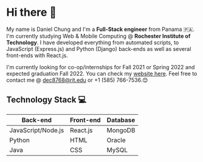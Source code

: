 Hi there 👋
================
My name is Daniel Chung and I'm a **Full-Stack engineer** from Panama 🇵🇦. I'm currently studying Web & Mobile Computing @ **Rochester Institute of Technology**. I have developed everything from automated scripts, to JavaScript (Express.js) and Python (Django) back-ends as well as several front-ends with React.js. 

I'm currently looking for co-op/internships for Fall 2021 or Spring 2022 and expected graduation Fall 2022. You can check my [website here](https://dchung.me/). Feel free to contact me @ dec8768@rit.edu or +1 (585) 766-7536.😊

Technology Stack 💻
----
Back-end  | Front-end | Database
------------- | ------------- | -------------
JavaScript/Node.js  | React.js | MongoDB
Python  | HTML  | Oracle
Java  | CSS  | MySQL
